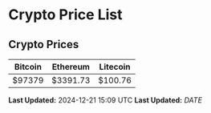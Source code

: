 # Crypto Price List

## Crypto Prices
| Bitcoin | Ethereum | Litecoin |
| ------- | -------- | -------- |
| $97379 | $3391.73 | $100.76 |
**Last Updated:** 2024-12-21 15:09 UTC
**Last Updated:** $DATE$
